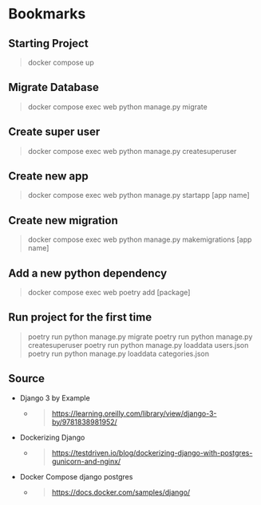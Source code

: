 # Bookmarks

## Starting Project

> docker compose up

## Migrate Database

> docker compose exec web python manage.py migrate

## Create super user

> docker compose exec web python manage.py createsuperuser

## Create new app

> docker compose exec web python manage.py startapp [app name]

## Create new migration

> docker compose exec web python manage.py makemigrations [app name]

## Add a new python dependency

> docker compose exec web poetry add [package]


## Run project for the first time

> poetry run python manage.py migrate
> poetry run python manage.py createsuperuser
> poetry run python manage.py loaddata users.json
> poetry run python manage.py loaddata categories.json

## Source

- Django 3 by Example
  - > https://learning.oreilly.com/library/view/django-3-by/9781838981952/

- Dockerizing Django
  - > https://testdriven.io/blog/dockerizing-django-with-postgres-gunicorn-and-nginx/

- Docker Compose django postgres
  - > https://docs.docker.com/samples/django/

